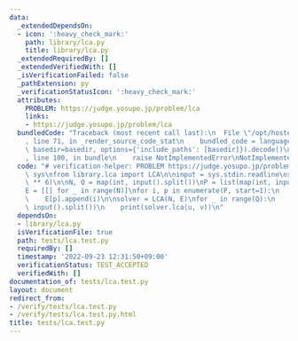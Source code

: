 ```yaml
---
data:
  _extendedDependsOn:
  - icon: ':heavy_check_mark:'
    path: library/lca.py
    title: library/lca.py
  _extendedRequiredBy: []
  _extendedVerifiedWith: []
  _isVerificationFailed: false
  _pathExtension: py
  _verificationStatusIcon: ':heavy_check_mark:'
  attributes:
    PROBLEM: https://judge.yosupo.jp/problem/lca
    links:
    - https://judge.yosupo.jp/problem/lca
  bundledCode: "Traceback (most recent call last):\n  File \"/opt/hostedtoolcache/PyPy/3.7.13/x64/site-packages/onlinejudge_verify/documentation/build.py\"\
    , line 71, in _render_source_code_stat\n    bundled_code = language.bundle(stat.path,\
    \ basedir=basedir, options={'include_paths': [basedir]}).decode()\n  File \"/opt/hostedtoolcache/PyPy/3.7.13/x64/site-packages/onlinejudge_verify/languages/python.py\"\
    , line 100, in bundle\n    raise NotImplementedError\nNotImplementedError\n"
  code: "# verification-helper: PROBLEM https://judge.yosupo.jp/problem/lca\nimport\
    \ sys\nfrom library.lca import LCA\n\ninput = sys.stdin.readline\nsys.setrecursionlimit(10\
    \ ** 6)\n\nN, Q = map(int, input().split())\nP = list(map(int, input().split()))\n\
    E = [[] for _ in range(N)]\nfor i, p in enumerate(P, start=1):\n    E[i].append(p)\n\
    \    E[p].append(i)\n\nsolver = LCA(N, E)\nfor _ in range(Q):\n    u, v = map(int,\
    \ input().split())\n    print(solver.lca(u, v))\n"
  dependsOn:
  - library/lca.py
  isVerificationFile: true
  path: tests/lca.test.py
  requiredBy: []
  timestamp: '2022-09-23 12:31:50+09:00'
  verificationStatus: TEST_ACCEPTED
  verifiedWith: []
documentation_of: tests/lca.test.py
layout: document
redirect_from:
- /verify/tests/lca.test.py
- /verify/tests/lca.test.py.html
title: tests/lca.test.py
---
```

